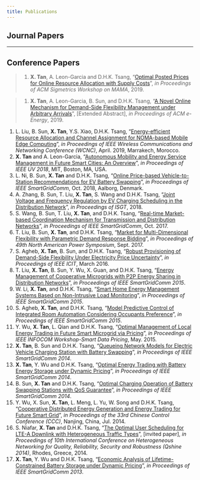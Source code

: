 ```yaml
---
title: Publications
--- 
```


## Journal Papers

<ul class=circle>
        <script>
            var i;
            for (i = 0; i < papers_journal.length; i++) {
                if (papers_journal[i].journal == "Preprint") {
                    document.write("<li class=paper>");
                    printPaper(papers_journal[i], "g");
                    document.write("</li>");
                }
            }
        </script>
</ul>

<ol reversed>
        <script>
            var i;
            for (i = 0; i < papers_journal.length; i++) {
                if (papers_journal[i].journal != "Preprint") {
                    document.write("<li class=paper>");
                    printPaper(papers_journal[i], "g");
                    document.write("</li>");
                }
            }
        </script>
</ol>

--- 
## Conference Papers

<ol reversed>
        <script>
            var i;
            for (i = 0; i < papers_conference.length; i++) {
                if (papers_conference[i].conference != "Preprint") {
                    document.write("<li class=paper>");
                    printPaper(papers_conference[i], "g");
                    document.write("</li>");
                }
            }
        </script>
</ol>

> 1. **X. Tan**, A. Leon-Garcia and D.H.K. Tsang, “[Optimal Posted Prices for Online Resource Allocation with Supply Costs](https://www.sigmetrics.org/mama/abstracts/Tan.pdf)”, *in Proceedings of ACM Sigmetrics Workshop on MAMA*, 2019.

> 1. **X. Tan**, A. Leon-Garcia, B. Sun, and D.H.K. Tsang, “[A Novel Online Mechanism for Demand-Side Flexibility Management under Arbitrary Arrivals](/documents/e_energy_19.pdf)”, [Extended Abstract], *in Proceedings of ACM e-Energy*, 2019.
1. L. Liu, B. Sun, **X. Tan**, Y.S. Xiao, D.H.K. Tsang, “[Energy-efficient Resource Allocation and Channel Assignment for NOMA-based Mobile Edge Computing](/documents/noma_mec_wcnc19.pdf)”, *in Proceedings of IEEE Wireless Communications and Networking Conference (WCNC)*, April. 2019, Marrakech, Morocco.
1. **X. Tan** and A. Leon-Garcia, “[Autonomous Mobility and Energy Service Management in Future Smart Cities: An Overview](https://arxiv.org/abs/1810.04576)”, *in Proceedings of IEEE UV 2018*, MIT, Boston, MA, USA.
1. L. Ni, B. Sun, **X. Tan** and D.H.K. Tsang, “[Online Price-based Vehicle-to-Station Recommendations for EV Battery Swapping](/documents/online_v2s_sgc.pdf)”, *in Proceedings of IEEE SmartGridComm*, Oct. 2018, Aalborg, Denmark.
1. A. Zhang, B. Sun, T. Liu, **X. Tan**, S. Wang and D.H.K. Tsang, “[Joint Voltage and Frequency Regulation by EV Charging Scheduling in the Distribution Network](/documents/JVFR_EV_ISGT.pdf)”, *in Proceedings of ISGT*, 2018.
1. S. Wang, B. Sun, T. Liu, **X. Tan**, and D.H.K. Tsang, “[Real-time Market-based Coordination Mechanism for Transmission and Distribution Networks](/documents/realtime_coordination_sgc.pdf)”, *in Proceedings of IEEE SmartGridComm*, Oct. 2017. 
1. T. Liu, B. Sun, **X. Tan**, and D.H.K. Tsang, “[Market for Multi-Dimensional Flexibility with Parametric Demand Response Bidding](/documents/market_mdf_naps.pdf)”, *in Proceedings of 49th North American Power Symposium*, Sept. 2017.
1. S. Agheb, **X. Tan**, B. Sun, and D.H.K. Tsang, “[Robust Provisioning of Demand-Side Flexibility Under Electricity Price Uncertainty](/documents/robust_dsf_icit.pdf)”, *in Proceedings of IEEE ICIT*, March 2016.
1. T. Liu, **X. Tan**, B. Sun, Y. Wu, X. Guan, and D.H.K. Tsang, “[Energy Management of Cooperative Microgrids with P2P Energy Sharing in Distribution Networks](/documents/microgrid_p2p_sgc.pdf)”, *in Proceedings of IEEE SmartGridComm 2015*.
1. W. Li, **X. Tan**, and D.H.K. Tsang, “[Smart Home Energy Management Systems Based on Non-Intrusive Load Monitoring](/documents/smart_home_nilm_sgc.pdf)”, *in Proceedings of IEEE SmartGridComm 2015*.
1. S. Agheb, **X. Tan**, and D.H.K. Tsang, “[Model Predictive Control of Integrated Room Automation Considering Occupants Preference](/documents/mpc_room_sgc.pdf)”, *in Proceedings of IEEE SmartGridComm 2015*.
1. Y. Wu, **X. Tan**, L. Qian and D.H.K. Tsang, “[Optimal Management of Local Energy Trading in Future Smart Microgrid via Pricing](/documents/trading_pricing_sdc.pdf)”, *in Proceedings of IEEE INFOCOM Workshop-Smart Data Pricing*, May. 2015.
1. **X. Tan**, B. Sun and D.H.K. Tsang, “[Queueing Network Models for Electric Vehicle Charging Station with Battery Swapping](/documents/queueing_bscs_sgc.pdf)”, *in Proceedings of IEEE SmartGridComm 2014*.
1. **X. Tan**, Y. Wu and D.H.K. Tsang, “[Optimal Energy Trading with Battery Energy Storage under Dynamic Pricing](/documents/trading_bess_sgc.pdf)”, *in Proceedings of IEEE SmartGridComm 2014*.
1. B. Sun, **X. Tan** and D.H.K. Tsang, “[Optimal Charging Operation of Battery Swapping Stations with QoS Guarantee](/documents/operation_bscs_sgc.pdf)”, *in Proceedings of IEEE SmartGridComm 2014*.
1. Y. Wu, X. Sun, **X. Tan**, L. Meng, L. Yu, W. Song and D.H.K. Tsang, “[Cooperative Distributed Energy Generation and Energy Trading for Future Smart Grid](/documents/coop_trading_ccc.pdf)”, *in Proceedings of the 33rd Chinese Control Conference (CCC)*, Nanjing, China, Jul. 2014.
1. S. Niafar, **X. Tan** and D.H.K. Tsang, “[The Optimal User Scheduling for LTE-A Downlink with Heterogeneous Traffic Types](/documents/downlink_sheduling_qhine.pdf)”, [invited paper], *in Proceedings of 10th International Conference on Heterogeneous Networking for Quality, Reliability, Security and Robustness (Qshine 2014)*, Rhodes, Greece, 2014.
1. **X. Tan**, Y. Wu and D.H.K. Tsang, “[Economic Analysis of Lifetime-Constrained Battery Storage under Dynamic Pricing](/documents/lifetime_analysis_bess_sgc.pdf)”, *in Proceedings of IEEE SmartGridComm 2013*.
